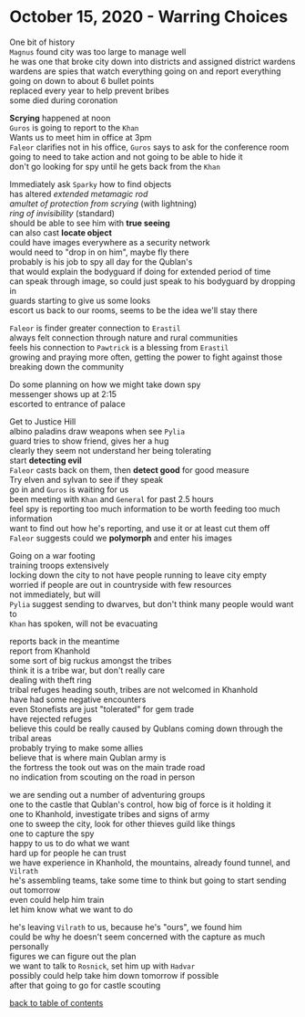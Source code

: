# October 15, 2020 - Warring Choices

One bit of history  
`Magnus` found city was too large to manage well  
he was one that broke city down into districts and assigned district wardens  
wardens are spies that watch everything going on and report everything going on down to about 6 bullet points  
replaced every year to help prevent bribes  
some died during coronation  

**Scrying** happened at noon  
`Guros` is going to report to the `Khan`  
Wants us to meet him in office at 3pm  
`Faleor` clarifies not in his office, `Guros` says to ask for the conference room  
going to need to take action and not going to be able to hide it  
don't go looking for spy until he gets back from the `Khan`  

Immediately ask `Sparky` how to find objects  
has altered _extended metamagic rod_  
_amultet of protection from scrying_ (with lightning)  
_ring of invisibility_ (standard)  
should be able to see him with **true seeing**  
can also cast **locate object**  
could have images everywhere as a security network  
would need to "drop in on him", maybe fly there  
probably is his job to spy all day for the Qublan's  
that would explain the bodyguard if doing for extended period of time  
can speak through image, so could just speak to his bodyguard by dropping in  
guards starting to give us some looks  
escort us back to our rooms, seems to be the idea we'll stay there  

`Faleor` is finder greater connection to `Erastil`  
always felt connection through nature and rural communities  
feels his connection to `Pawtrick` is a blessing from `Erastil`  
growing and praying more often, getting the power to fight against those breaking down the community  

Do some planning on how we might take down spy  
messenger shows up at 2:15  
escorted to entrance of palace  

Get to Justice Hill  
albino paladins draw weapons when see `Pylia`  
guard tries to show friend, gives her a hug  
clearly they seem not understand her being tolerating  
start **detecting evil**  
`Faleor` casts back on them, then **detect good** for good measure  
Try elven and sylvan to see if they speak  
go in and `Guros` is waiting for us  
been meeting with `Khan` and `General` for past 2.5 hours  
feel spy is reporting too much information to be worth feeding too much information  
want to find out how he's reporting, and use it or at least cut them off  
`Faleor` suggests could we **polymorph** and enter his images  

Going on a war footing  
training troops extensively  
locking down the city to not have people running to leave city empty  
worried if people are out in countryside with few resources  
not immediately, but will  
`Pylia` suggest sending to dwarves, but don't think many people would want to  
`Khan` has spoken, will not be evacuating  

reports back in the meantime  
report from Khanhold  
some sort of big ruckus amongst the tribes  
think it is a tribe war, but don't really care  
dealing with theft ring  
tribal refuges heading south, tribes are not welcomed in Khanhold  
have had some negative encounters  
even Stonefists are just "tolerated" for gem trade  
have rejected refuges  
believe this could be really caused by Qublans coming down through the tribal areas  
probably trying to make some allies  
believe that is where main Qublan army is  
the fortress the took out was on the main trade road  
no indication from scouting on the road in person  
 
we are sending out a number of adventuring groups  
one to the castle that Qublan's control, how big of force is it holding it  
one to Khanhold, investigate tribes and signs of army  
one to sweep the city, look for other thieves guild like things  
one to capture the spy  
happy to us to do what we want  
hard up for people he can trust  
we have experience in Khanhold, the mountains, already found tunnel, and `Vilrath`  
he's assembling teams, take some time to think but going to start sending out tomorrow  
even could help him train  
let him know what we want to do  

he's leaving `Vilrath` to us, because he's "ours", we found him  
could be why he doesn't seem concerned with the capture as much personally  
figures we can figure out the plan  
we want to talk to `Rosnick`, set him up with `Hadvar`  
possibly could help take him down tomorrow if possible  
after that going to go for castle scouting  

[back to table of contents](/sessions/README.md)
